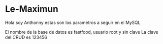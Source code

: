 Le-Maximun
==========

Hola soy Anthonny estas son los parametros a seguir en el MySQL

El nombre de la base de datos es fastfood, usuario root y sin clave
La clave del CRUD es 123456

